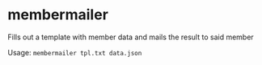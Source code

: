 membermailer
============

Fills out a template with member data and mails the result to said member

Usage: `membermailer tpl.txt data.json`
